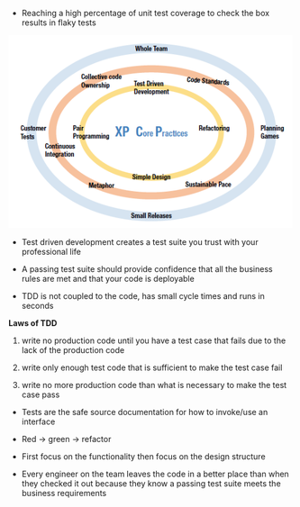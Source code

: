 - Reaching a high percentage of unit test coverage to check the box results in flaky tests

![extreme programming circle of life](images/extreme_programming_circle_of_life.png)
- Test driven development creates a test suite you trust with your professional life

- A passing test suite should provide confidence that all the business rules are met and that your code is deployable


- TDD is not coupled to the code, has small cycle times and runs in seconds


**Laws of TDD**
1) write no production code until you have a test case that fails due to the lack of the production code

2) write only enough test code that is sufficient to make the test case fail

3) write no more production code than what is necessary to make the test case pass


- Tests are the safe source documentation for how to invoke/use an interface

- Red -> green -> refactor
- First focus on the functionality then focus on the design structure

- Every engineer on the team leaves the code in a better place than when they checked it out because they know a passing test suite meets the business requirements
